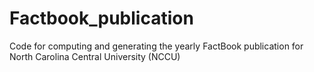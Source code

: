 # Factbook_publication
Code for computing and generating the yearly FactBook publication for North Carolina Central University (NCCU)
